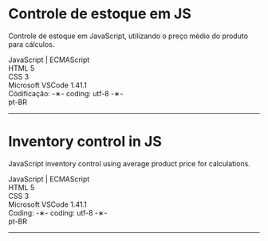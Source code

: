 # Controle de estoque em JS

Controle de estoque em JavaScript, utilizando o preço médio do produto para cálculos.

JavaScript | ECMAScript </br>
HTML 5 </br>
CSS 3 </br>
Microsoft VSCode 1.41.1 </br>
Códificação: -&lowast;- coding: utf-8 -&lowast;- </br>
pt-BR </br> 

--------------------------------------------------------------------------------------------------------------------------

# Inventory control in JS

JavaScript inventory control using average product price for calculations.

JavaScript | ECMAScript </br>
HTML 5 </br>
CSS 3 </br>
Microsoft VSCode 1.41.1 </br>
Coding: -&lowast;- coding: utf-8 -&lowast;- </br>
pt-BR </br>

--------------------------------------------------------------------------------------------------------------------------
